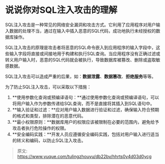 # 说说你对SQL注入攻击的理解

SQL注入攻击是一种常见的网络安全漏洞和攻击方式。它利用了应用程序对用户输入数据的处理不当，通过在输入中插入恶意的SQL代码，成功地执行未经授权的数据库操作。

SQL注入攻击的原理是攻击者将恶意的SQL命令嵌入到应用程序的输入字段中，这些输入字段将直接或间接地用于构建和执行SQL查询。当应用程序没有正确过滤或转义用户输入时，恶意的SQL代码就会被执行，导致数据库被篡改、删除或盗取敏感数据。

SQL注入攻击可以造成严重的后果，如：**数据泄露**、**数据篡改**、**拒绝服务**等等。

为了防止SQL注入攻击，可以采取以下措施：

1. **使用参数化查询或预编译语句：**通过使用参数化查询或预编译语句，可以将用户输入作为参数传递给SQL查询，而不是直接将其插入到SQL语句中。
2. **输入验证和过滤：**应对用户输入数据进行验证和过滤，确保输入符合预期的格式和类型，排除潜在的恶意代码。
3. **最小权限原则：**数据库用户的权限应该被限制在必要的范围内，避免给予攻击者执行危险操作的权限。
4. **安全编码实践：**开发人员应遵循安全编码实践，包括对用户输入进行适当的转义和编码，以防止SQL注入攻击。



> 原文: <https://www.yuque.com/tulingzhouyu/db22bv/hhrts0y4d03d0ycg>